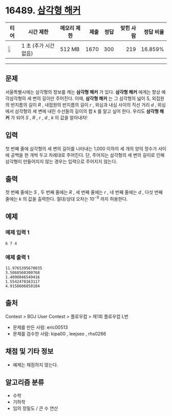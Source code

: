 # 16489. [삼각형 해커](https://www.acmicpc.net/problem/16489)

| 티어 | 시간 제한 | 메모리 제한 | 제출 | 정답 | 맞힌 사람 | 정답 비율 |
|---|---|---|---:|---:|---:|---:|
| <img src="https://static.solved.ac/tier_small/19.svg" width="50%" /> | 1 초 (추가 시간 없음) | 512 MB | 1670 | 300 | 219 | 16.859% |

---

## 문제

서울특별시에는 삼각형의 정보를 캐는  **삼각형 해커** 가 있다.  **삼각형 해커** 에게는 항상 예각삼각형의 세 변의 길이만 주어진다. 이때,  **삼각형 해커** 는 그 삼각형의 넓이 S, 외접원의 반지름의 길이  *R* , 내접원의 반지름의 길이  *r* , 외심과 내심 사이의 직선 거리  *d* , 외심에서 삼각형의 세 변에 내린 수선들의 길이의 합  *k* 를 알고 싶어 한다. 우리도  **삼각형 해커** 가 되어  *S* ,  *R* ,  *r* ,  *d* ,  *k* 의 값을 알아내자!

## 입력

첫 번째 줄에 삼각형의 세 변의 길이를 나타내는 1,000 이하의 세 개의 양의 정수가 사이에 공백을 한 개씩 두고 차례대로 주어진다. 단, 주어지는 삼각형의 세 변의 길이로 인해 삼각형이 만들어지지 않는 경우는 입력으로 주어지지 않는다.

## 출력

첫 번째 줄에는  *S* , 두 번째 줄에는  *R* , 세 번째 줄에는  *r* , 네 번째 줄에는  *d* , 다섯 번째 줄에는  *k* 의 값을 출력한다. 절대/상대 오차는 $10^{-9}$
까지 허용한다.

## 예제

### 예제 입력 1

```
6 7 4
```

### 예제 출력 1

```
11.9765395670035
3.5068560300768
1.4090046549416
1.5542478163117
4.9158606850184
```

## 출처

Contest
\> 
BOJ User Contest
\> 
플로우컵
\> 
제1회 플로우컵
L번

- 문제를 만든 사람: eric00513
- 문제를 검수한 사람: kipa00 , leejseo , rhs0266

## 채점 및 기타 정보

- 예제는 채점하지 않는다.

## 알고리즘 분류

- 수학
- 기하학
- 임의 정밀도 / 큰 수 연산

